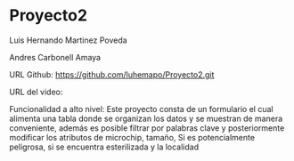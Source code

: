 # Proyecto2
Luis Hernando Martinez Poveda

Andres Carbonell Amaya

URL Github: https://github.com/luhemapo/Proyecto2.git

URL del video:  

Funcionalidad a alto nivel: Este proyecto consta de un formulario el cual alimenta una tabla donde se organizan los datos y se muestran de manera conveniente, además es posible filtrar por palabras clave y posteriormente modificar los atributos de microchip, tamaño, Si es potencialmente peligrosa, si se encuentra esterilizada y la localidad
